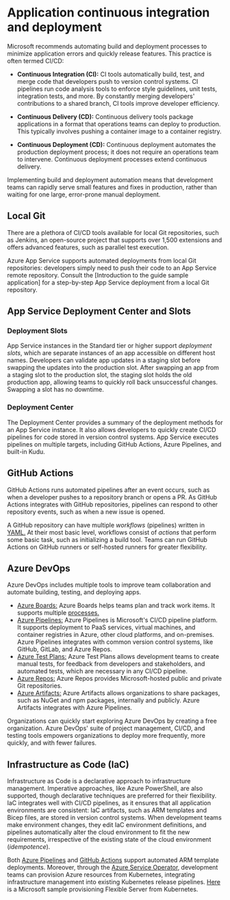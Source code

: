 # Application continuous integration and deployment

Microsoft recommends automating build and deployment processes to minimize application errors and quickly release features. This practice is often termed CI/CD:
  
- **Continuous Integration (CI):** CI tools automatically build, test, and merge code that developers push to version control systems. CI pipelines run code analysis tools to enforce style guidelines, unit tests, integration tests, and more. By constantly merging developers' contributions to a shared branch, CI tools improve developer efficiency.

- **Continuous Delivery (CD):** Continuous delivery tools package applications in a format that operations teams can deploy to production. This typically involves pushing a container image to a container registry.

- **Continuous Deployment (CD):** Continuous deployment automates the production deployment process; it does not require an operations team to intervene. Continuous deployment processes extend continuous delivery.

Implementing build and deployment automation means that development teams can rapidly serve small features and fixes in production, rather than waiting for one large, error-prone manual deployment.

## Local Git

There are a plethora of CI/CD tools available for local Git repositories, such as Jenkins, an open-source project that supports over 1,500 extensions and offers advanced features, such as parallel test execution.

Azure App Service supports automated deployments from local Git repositories: developers simply need to push their code to an App Service remote repository. Consult the [Introduction to the guide sample application] for a step-by-step App Service deployment from a local Git repository.

## App Service Deployment Center and Slots

### Deployment Slots

App Service instances in the Standard tier or higher support *deployment slots*, which are separate instances of an app accessible on different host names. Developers can validate app updates in a staging slot before swapping the updates into the production slot. After swapping an app from a staging slot to the production slot, the staging slot holds the old production app, allowing teams to quickly roll back unsuccessful changes. Swapping a slot has no downtime.

### Deployment Center

The Deployment Center provides a summary of the deployment methods for an App Service instance. It also allows developers to quickly create CI/CD pipelines for code stored in version control systems. App Service executes pipelines on multiple targets, including GitHub Actions, Azure Pipelines, and built-in Kudu.

## GitHub Actions

GitHub Actions runs automated pipelines after an event occurs, such as when a developer pushes to a repository branch or opens a PR. As GitHub Actions integrates with GitHub repositories, pipelines can respond to other repository events, such as when a new issue is opened.

A GitHub repository can have multiple *workflows* (pipelines) written in [YAML.](yaml.org) At their most basic level, workflows consist of *actions* that perform some basic task, such as initializing a build tool. Teams can run GitHub Actions on GitHub runners or self-hosted runners for greater flexibility.

## Azure DevOps

Azure DevOps includes multiple tools to improve team collaboration and automate building, testing, and deploying apps.

- [Azure Boards:](https://docs.microsoft.com/azure/devops/boards/get-started/what-is-azure-boards?view=azure-devops) Azure Boards helps teams plan and track work items. It supports multiple [processes.](https://docs.microsoft.com/azure/devops/boards/work-items/guidance/choose-process?view=azure-devops&tabs=basic-process)
- [Azure Pipelines:](https://docs.microsoft.com/azure/devops/pipelines/get-started/what-is-azure-pipelines?view=azure-devops) Azure Pipelines is Microsoft's CI/CD pipeline platform. It supports deployment to PaaS services, virtual machines, and container registries in Azure, other cloud platforms, and on-premises. Azure Pipelines integrates with common version control systems, like GitHub, GitLab, and Azure Repos.
- [Azure Test Plans:](https://docs.microsoft.com/azure/devops/test/overview?view=azure-devops) Azure Test Plans allows development teams to create manual tests, for feedback from developers and stakeholders, and automated tests, which are necessary in any CI/CD pipeline.
- [Azure Repos:](https://docs.microsoft.com/azure/devops/repos/get-started/what-is-repos?view=azure-devops) Azure Repos provides Microsoft-hosted public and private Git repositories.
- [Azure Artifacts:](https://docs.microsoft.com/azure/devops/artifacts/start-using-azure-artifacts?view=azure-devops) Azure Artifacts allows organizations to share packages, such as NuGet and npm packages, internally and publicly. Azure Artifacts integrates with Azure Pipelines.

Organizations can quickly start exploring Azure DevOps by creating a free organization. Azure DevOps' suite of project management, CI/CD, and testing tools empowers organizations to deploy more frequently, more quickly, and with fewer failures.

## Infrastructure as Code (IaC)

Infrastructure as Code is a declarative approach to infrastructure management. Imperative approaches, like Azure PowerShell, are also supported, though declarative techniques are preferred for their flexibility. IaC integrates well with CI/CD pipelines, as it ensures that all application environments are consistent: IaC artifacts, such as ARM templates and Bicep files, are stored in version control systems. When development teams make environment changes, they edit IaC environment definitions, and pipelines automatically alter the cloud environment to fit the new requirements, irrespective of the existing state of the cloud environment (*idempotence*).

Both [Azure Pipelines](https://docs.microsoft.com/azure/azure-resource-manager/templates/add-template-to-azure-pipelines) and [GitHub Actions](https://docs.microsoft.com/azure/azure-resource-manager/templates/deploy-github-actions) support automated ARM template deployments. Moreover, through the [Azure Service Operator](https://azure.github.io/azure-service-operator/), development teams can provision Azure resources from Kubernetes, integrating infrastructure management into existing Kubernetes release pipelines. [Here](https://techcommunity.microsoft.com/t5/azure-database-for-mysql-blog/using-azure-service-operator-to-provision-azure-db-for-mysql/ba-p/3056231) is a Microsoft sample provisioning Flexible Server from Kubernetes.
